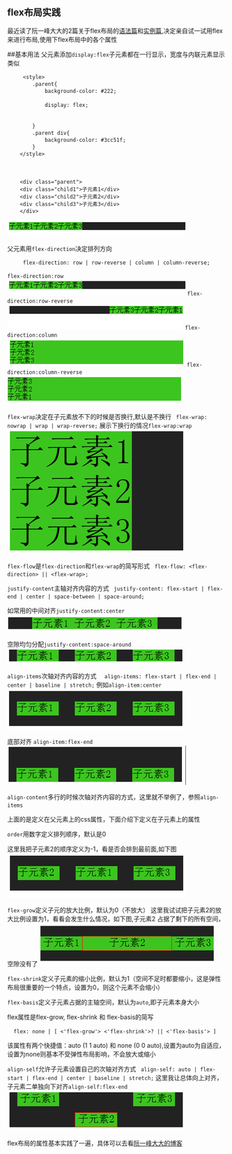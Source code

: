 ## flex布局实践

最近读了阮一峰大大的2篇关于flex布局的<a href="http://www.ruanyifeng.com/blog/2015/07/flex-grammar.html?utm_source=tuicool">语法篇</a>和<a href="http://www.ruanyifeng.com/blog/2015/07/flex-examples.html?bsh_bid=683103006">实例篇</a>,决定亲自试一试用flex来进行布局,使用下flex布局中的各个属性

##基本用法
父元素添加`display:flex`子元素都在一行显示，宽度与内联元素显示类似
```     
     <style>
		.parent{
			background-color: #222;

			display: flex;
			

		}
		.parent div{
			background-color: #3cc51f;
		}
	</style>



	<div class="parent">
	<div class="child1">子元素1</div>
	<div class="child2">子元素2</div>
	<div class="child3">子元素3</div>
	</div>
```
![](./1.png)



父元素用`flex-direction`决定排列方向
```
	 flex-direction: row | row-reverse | column | column-reverse;
```

`flex-direction:row`
	![](./1.png)
`flex-direction:row-reverse`
	![](./2.png)
`flex-direction:column`
	![](./3.png)
`flex-direction:column-reverse`
	![](./4.png)


`flex-wrap`决定在子元素放不下的时候是否换行,默认是不换行
` flex-wrap: nowrap | wrap | wrap-reverse;`
展示下换行的情况`flex-wrap:wrap`
	![](./5.png)


`flex-flow`是`flex-direction`和`flex-wrap`的简写形式
` flex-flow: <flex-direction> || <flex-wrap>;`


`justify-content`主轴对齐内容的方式
` justify-content: flex-start | flex-end | center | space-between | space-around;`

如常用的中间对齐`justify-content:center`
	![](./6.png)

空隙均匀分配`justify-content:space-around`
	![](./7.png)

`align-items`次轴对齐内容的方式
`  align-items: flex-start | flex-end | center | baseline | stretch;`
例如`align-item:center`
	![](./8.png)

底部对齐 `align-item:flex-end`
	![](./9.png)

`align-content`多行的时候次轴对齐内容的方式，这里就不举例了，参照`align-items`


上面的是定义在父元素上的css属性，下面介绍下定义在子元素上的属性

`order`用数字定义排列顺序，默认是0

这里我把子元素2的顺序定义为-1，看是否会排到最前面,如下图
	![](./10.png)

`flex-grow`定义子元的放大比例，默认为0（不放大）
这里我试试把子元素2的放大比例设置为1，看看会发生什么情况，如下图,子元素2
	占据了剩下的所有空间，空隙没有了
	![](./11.png)


`flex-shrink`定义子元素的缩小比例，默认为1（空间不足时都要缩小，这是弹性布局很重要的一个特点，设置为0，则这个元素不会缩小）


`flex-basis`定义子元素占据的主轴空间，默认为`auto`,即子元素本身大小

flex属性是flex-grow, flex-shrink 和 flex-basis的简写

`  flex: none | [ <'flex-grow'> <'flex-shrink'>? || <'flex-basis'> ]`

该属性有两个快捷值：auto (1 1 auto) 和 none (0 0 auto),设置为auto为自适应，
	设置为none则基本不受弹性布局影响，不会放大或缩小


`align-self`允许子元素设置自己的次轴对齐方式
` align-self: auto | flex-start | flex-end | center | baseline | stretch;`
这里我让总体向上对齐，子元素二单独向下对齐`align-self:flex-end`
	![](./12.png)

flex布局的属性基本实践了一遍，具体可以去看<a href="http://www.ruanyifeng.com/blog/2015/07/flex-grammar.html?utm_source=tuicool">阮一峰大大的博客</a>

